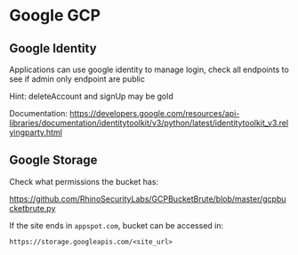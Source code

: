# Google GCP

## Google Identity

Applications can use google identity to manage login, check all endpoints to see if admin only endpoint are public

Hint: deleteAccount and signUp may be gold

Documentation: https://developers.google.com/resources/api-libraries/documentation/identitytoolkit/v3/python/latest/identitytoolkit_v3.relyingparty.html

## Google Storage

Check what permissions the bucket has:

https://github.com/RhinoSecurityLabs/GCPBucketBrute/blob/master/gcpbucketbrute.py

If the site ends in `appspot.com`, bucket can be accessed in:

```https://storage.googleapis.com/<site_url>``` 
